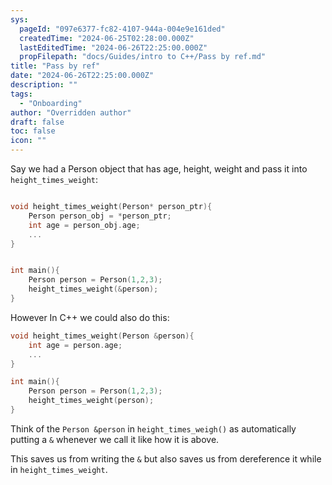 ```yaml
---
sys:
  pageId: "097e6377-fc82-4107-944a-004e9e161ded"
  createdTime: "2024-06-25T02:28:00.000Z"
  lastEditedTime: "2024-06-26T22:25:00.000Z"
  propFilepath: "docs/Guides/intro to C++/Pass by ref.md"
title: "Pass by ref"
date: "2024-06-26T22:25:00.000Z"
description: ""
tags:
  - "Onboarding"
author: "Overridden author"
draft: false
toc: false
icon: ""
---
```


Say we had a Person object that has age, height, weight and pass it into `height_times_weight`:

```c++

void height_times_weight(Person* person_ptr){
	Person person_obj = *person_ptr;
	int age = person_obj.age;
	...
}


int main(){
	Person person = Person(1,2,3);
	height_times_weight(&person);
}
```

However In C++ we could also do this:

```c++
void height_times_weight(Person &person){
	int age = person.age;
	...
}

int main(){
	Person person = Person(1,2,3);
	height_times_weight(person);
}
```

Think of the `Person &person` in `height_times_weigh()` as automatically putting a `&` whenever we call it like how it is above.

This saves us from writing the `&` but also saves us from dereference it while in `height_times_weight`.
